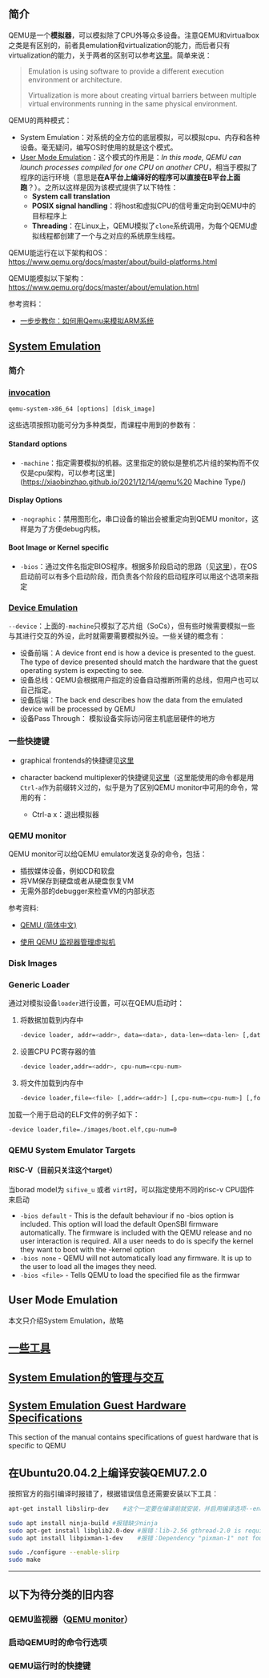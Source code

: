 

## 简介

QEMU是一个**模拟器**，可以模拟除了CPU外等众多设备。注意QEMU和virtualbox之类是有区别的，前者具emulation和virtualization的能力，而后者只有virtualization的能力，关于两者的区别可以参考[这里](https://stackoverflow.com/questions/6234711/what-are-the-specific-differences-between-an-emulator-and-a-virtual-machine)。简单来说：

> Emulation is using software to provide a different execution environment or architecture.
>
> Virtualization is more about creating virtual barriers between multiple  virtual environments running in the same physical environment. 

QEMU的两种模式：

* System Emulation：对系统的全方位的底层模拟，可以模拟cpu、内存和各种设备。毫无疑问，编写OS时使用的就是这个模式。
* [User Mode Emulation](https://www.qemu.org/docs/master/user/main.html)：这个模式的作用是：*In this mode, QEMU can launch processes compiled for one CPU on another CPU*，相当于模拟了程序的运行环境（意思是**在A平台上编译好的程序可以直接在B平台上面跑**？）。之所以这样是因为该模式提供了以下特性：
  * **System call translation**
  * **POSIX signal handling**：将host和虚拟CPU的信号重定向到QEMU中的目标程序上
  * **Threading**：在Linux上，QEMU模拟了`clone`系统调用，为每个QEMU虚拟线程都创建了一个与之对应的系统原生线程。



QEMU能运行在以下架构和OS：https://www.qemu.org/docs/master/about/build-platforms.html

QEMU能模拟以下架构：https://www.qemu.org/docs/master/about/emulation.html



参考资料：

* [一步步教你：如何用Qemu来模拟ARM系统](https://www.cnblogs.com/sewain/p/14206365.html)





## [System Emulation](https://www.qemu.org/docs/master/system/index.html)

### 简介

### [invocation](https://www.qemu.org/docs/master/system/invocation.html#)

`qemu-system-x86_64 [options] [disk_image]`

这些选项按照功能可分为多种类型，而课程中用到的参数有：

#### Standard options

* `-machine`：指定需要模拟的机器。这里指定的貌似是整机芯片组的架构而不仅仅是cpu架构，可以参考[这里](https://xiaobinzhao.github.io/2021/12/14/qemu%20 Machine Type/)

#### Display Options

* `-nographic`：禁用图形化，串口设备的输出会被重定向到QEMU monitor，这样是为了方便debug内核。

#### Boot Image or Kernel specific

* `-bios`：通过文件名指定BIOS程序。根据多阶段启动的思路（见[这里](http://rcore-os.cn/rCore-Tutorial-Book-v3/appendix-c/index.html)），在OS启动前可以有多个启动阶段，而负责各个阶段的启动程序可以用这个选项来指定



### [Device Emulation](https://www.QEMU.org/docs/master/system/device-emulation.html)

`--device`：上面的`-machine`只模拟了芯片组（SoCs），但有些时候需要模拟一些与其进行交互的外设，此时就需要需要模拟外设。一些关键的概念有：

* 设备前端：A device front end is how a device is presented to the guest. The type of device presented should match the hardware that the guest operating system is expecting to see.
* 设备总线：QEMU会根据用户指定的设备自动推断所需的总线，但用户也可以自己指定。
* 设备后端：The back end describes how the data from the emulated device will be processed by QEMU
* 设备Pass Through： 模拟设备实际访问宿主机底层硬件的地方

### 一些快捷键

* graphical frontends的快捷键见[这里](https://www.QEMU.org/docs/master/system/keys.html)

* character backend multiplexer的快捷键见[这里](https://www.QEMU.org/docs/master/system/mux-chardev.html)（这里能使用的命令都是用`Ctrl-a`作为前缀转义过的，似乎是为了区别QEMU monitor中可用的命令，常用的有：
  * Ctrl-a x：退出模拟器



### QEMU monitor

QEMU monitor可以给QEMU emulator发送复杂的命令，包括：

* 插拔媒体设备，例如CD和软盘
* 将VM保存到硬盘或者从硬盘恢复VM
* 无需外部的debugger来检查VM的内部状态

参考资料:

* [QEMU (简体中文)](https://wiki.archlinux.org/title/QEMU_(%E7%AE%80%E4%BD%93%E4%B8%AD%E6%96%87)#QEMU_%E7%9B%91%E8%A7%86%E5%99%A8)

* [使用 QEMU 监视器管理虚拟机](https://documentation.suse.com/zh-cn/sles/15-SP2/html/SLES-all/cha-qemu-monitor.html#sec-qemu-monitor-access)

### Disk Images

### Generic Loader

通过对模拟设备`loader`进行设置，可以在QEMU启动时：

1. 将数据加载到内存中

   ```bash
   -device loader, addr=<addr>, data=<data>, data-len=<data-len> [,data-be=<data-be>] [,cpu-num=<cpu-num>]
   ```

2. 设置CPU PC寄存器的值

   ```bash
   -device loader,addr=<addr>, cpu-num=<cpu-num>
   ```

3. 将文件加载到内存中

   ```bash
   -device loader,file=<file> [,addr=<addr>] [,cpu-num=<cpu-num>] [,force-raw=<raw>]
   ```



加载一个用于启动的ELF文件的例子如下：

```bash
-device loader,file=./images/boot.elf,cpu-num=0
```





### QEMU System Emulator Targets

#### **RISC-V**（目前只关注这个target） 

当borad model为 `sifive_u` 或者 `virt`时，可以指定使用不同的risc-v CPU固件来启动

* `-bios default` - This is the default behaviour if no -bios option is included. This option will load the default OpenSBI firmware automatically. The firmware is included with the QEMU release and no user interaction is required. All a user needs to do is specify the kernel they want to boot with the -kernel option 
* `-bios none` - QEMU will not automatically load any firmware. It is up to the user to load all the images they need. 
* `-bios <file>` - Tells QEMU to load the specified file as the firmwar



## User Mode Emulation

本文只介绍System Emulation，故略

## [一些工具](https://www.qemu.org/docs/master/tools/index.html)
## [System Emulation的管理与交互](https://www.qemu.org/docs/master/interop/index.html)
## [System Emulation Guest Hardware Specifications](https://www.qemu.org/docs/master/specs/index.html#)
This section of the manual contains specifications of guest hardware that is specific to QEMU





## 在Ubuntu20.04.2上编译安装QEMU7.2.0

按照官方的指引编译时报错了，根据错误信息还需要安装以下工具：

```bash
apt-get install libslirp-dev	#这个一定要在编译前就安装，并启用编译选项--enable-slirp，否则后面运行时候会出现错误：network backend 'user' is not compiled into this binary

sudo apt install ninja-build #报错缺少ninja
sudo apt-get install libglib2.0-dev	#报错：lib-2.56 gthread-2.0 is required to compile QEMU
sudo apt install libpixman-1-dev	#报错：Dependency "pixman-1" not found, tried pkgconfig
```

```bash
sudo ./configure --enable-slirp
sudo make
```






---















## 以下为待分类的旧内容

### QEMU监视器（[QEMU monitor](https://www.QEMU.org/docs/master/system/monitor.html)）

### 启动QEMU时的命令行选项

### QEMU运行时的快捷键

